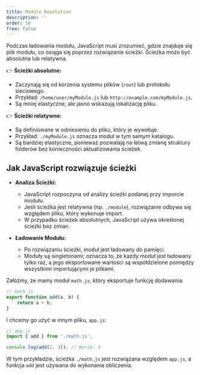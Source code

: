 ```yaml
---
title: Module Resolution
description: ''
order: 50
free: false
---
```


Podczas ładowania modułu, JavaScript musi zrozumieć, gdzie znajduje się plik modułu, co osiąga się poprzez rozwiązanie ścieżki. Ścieżka może być absolutna lub relatywna.

👉 **Ścieżki absolutne:**

- Zaczynają się od korzenia systemu plików (`root`) lub protokołu sieciowego.
- Przykład: `/home/user/myModule.js` lub `http://example.com/myModule.js`.
- Są mniej elastyczne, ale jasno wskazują lokalizację pliku.

👉 **Ścieżki relatywne:**

- Są definiowane w odniesieniu do pliku, który je wywołuje.
- Przykład: `./myModule.js` oznacza moduł w tym samym katalogu.
- Są bardziej elastyczne, ponieważ pozwalają na łatwą zmianę struktury folderów bez konieczności aktualizowania ścieżek.

## Jak JavaScript rozwiązuje ścieżki

- **Analiza Ścieżki:**

  - JavaScript rozpoczyna od analizy ścieżki podanej przy imporcie modułu.
  - Jeśli ścieżka jest relatywna (np. `./module`), rozwiązanie odbywa się względem pliku, który wykonuje import.
  - W przypadku ścieżek absolutnych, JavaScript używa określonej ścieżki bez zmian.

- **Ładowanie Modułu:**

  - Po rozwiązaniu ścieżki, moduł jest ładowany do pamięci.
  - Moduły są singletonami; oznacza to, że każdy moduł jest ładowany tylko raz, a jego eksportowane wartości są współdzielone pomiędzy wszystkimi importującymi je plikami.

Załóżmy, że mamy moduł `math.js`, który eksportuje funkcję dodawania:

```javascript
// math.js
export function add(a, b) {
	return a + b;
}
```

I chcemy go użyć w innym pliku, `app.js`:

```javascript
// app.js
import { add } from './math.js';

console.log(add(2, 3)); // Wynik: 5
```

W tym przykładzie, ścieżka `./math.js` jest rozwiązana względem `app.js`, a funkcja `add` jest używana do wykonania obliczenia.

